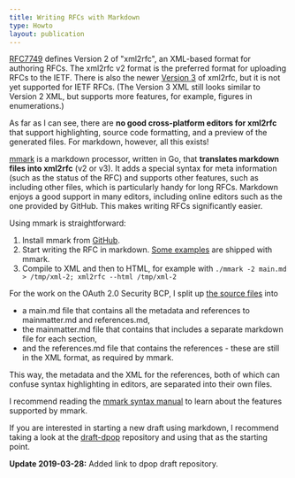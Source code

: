 ```yaml
---
title: Writing RFCs with Markdown
type: Howto
layout: publication
---
```


[RFC7749][1] defines Version 2 of "xml2rfc", an XML-based format for authoring RFCs. The xml2rfc v2 format is the preferred format for uploading RFCs to the IETF. There is also the newer [Version 3][2] of xml2rfc, but it is not yet supported for IETF RFCs. (The Version 3 XML still looks similar to Version 2 XML, but supports more features, for example, figures in enumerations.)

As far as I can see, there are **no good cross-platform editors for xml2rfc** that support highlighting, source code formatting, and a preview of the generated files. For markdown, however, all this exists!
<!--more-->

[mmark][3] is a markdown processor, written in Go, that **translates markdown files into xml2rfc** (v2 or v3). It adds a special syntax for meta information (such as the status of the RFC) and supports other features, such as including other files, which is particularly handy for long RFCs. Markdown enjoys a good support in many editors, including online editors such as the one provided by GitHub. This makes writing RFCs significantly easier.

Using mmark is straightforward:

 1. Install mmark from [GitHub][3].
 2. Start writing the RFC in markdown. [Some examples][4] are shipped with mmark.
 3. Compile to XML and then to HTML, for example with ```./mmark -2 main.md > /tmp/xml-2; xml2rfc --html /tmp/xml-2```

For the work on the OAuth 2.0 Security BCP, I split up [the source files][5] into 

 * a main.md file that contains all the metadata and references to mainmatter.md and references.md,
 * the mainmatter.md file that contains that includes a separate markdown file for each section,
 * and the references.md file that contains the references - these are still in the XML format, as required by mmark.
 
This way, the metadata and the XML for the references, both of which can confuse syntax highlighting in editors, are separated into their own files. 

I recommend reading the [mmark syntax manual][6] to learn about the features supported by mmark.

If you are interested in starting a new draft using markdown, I
recommend taking a look at the [draft-dpop][7] repository and using
that as the starting point.

**Update 2019-03-28:** Added link to dpop draft repository.

[1]: https://xml2rfc.tools.ietf.org/rfc7749.html
[2]: https://xml2rfc.tools.ietf.org/rfc7991.html
[3]: https://github.com/mmarkdown/mmark
[4]: https://github.com/mmarkdown/mmark/tree/master/rfc
[5]: https://github.com/tlodderstedt/oauth2/tree/master/draft-ietf-oauth-security-topics
[6]: https://mmark.nl/post/syntax/
[7]: https://github.com/webhamster/draft-dpop
